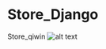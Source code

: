 # Store_Django
Store_qiwin
![alt text](https://drive.google.com/open?id=19BCKNXv4rWEEKSFOGDtdaFuWb_JPlL_O)
